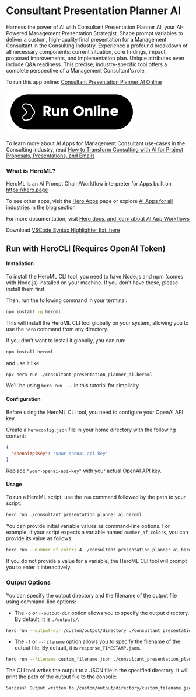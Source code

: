 # Consultant Presentation Planner AI

Harness the power of AI with Consultant Presentation Planner AI, your AI-Powered Management Presentation Strategist. Shape prompt variables to deliver a custom, high-quality final presentation for a Management Consultant in the Consulting Industry. Experience a profound breakdown of all necessary components: current situation, core findings, impact, proposed improvements, and implementation plan. Unique attributes even include Q&A readiness. This precise, industry-specific tool offers a complete perspective of a Management Consultant's role.

To run this app online: [Consultant Presentation Planner AI Online](https://hero.page/app/consultant-presentation-planner-ai-ai-powered-management-presentation-strategist/m6RXltTwZ6wnM0s1iqS1)

[![Run Consultant Presentation Planner AI Online](/assets/run.svg)](https://hero.page/app/consultant-presentation-planner-ai-ai-powered-management-presentation-strategist/m6RXltTwZ6wnM0s1iqS1)

To learn more about AI Apps for Management Consultant use-cases in the Consulting industry, read [How to Transform Consulting with AI for Project Proposals, Presentations, and Emails](https://hero.page/blog/ai/consulting/how-to-transform-consulting-with-ai-for-project-proposals-presentations-and-emails/170810)

### What is HeroML?
HeroML is an AI Prompt Chain/Workflow interpreter for Apps built on https://hero.page 

To see other apps, visit the [Hero Apps](https://hero.page/apps) page or explore [AI Apps for all industries](https://hero.page/blog) in the blog section

For more documentation, visit [Hero docs, and learn about AI App Workflows](https://hero.page/tutorials/introduction-to-heroml)

Download [VSCode Syntax Highlighter Ext. here](https://marketplace.visualstudio.com/items?itemName=hero-page.heroml)

## Run with HeroCLI (Requires OpenAI Token)

#### Installation

To install the HeroML CLI tool, you need to have Node.js and npm (comes with Node.js) installed on your machine. If you don't have these, please install them first. 

Then, run the following command in your terminal:

```bash
npm install -g heroml
```

This will install the HeroML CLI tool globally on your system, allowing you to use the `hero` command from any directory.

If you don't want to install it globally, you can run:

```bash
npm install heroml
```

and use it like:

```bash
npx hero run ./consultant_presentation_planner_ai.heroml
```

We'll be using `hero run ...` in this tutorial for simplicity.

#### Configuration

Before using the HeroML CLI tool, you need to configure your OpenAI API key. 

Create a `heroconfig.json` file in your home directory with the following content:

```json
{
  "openaiApiKey": "your-openai-api-key"
}
```

Replace `"your-openai-api-key"` with your actual OpenAI API key.

#### Usage

To run a HeroML script, use the `run` command followed by the path to your script:

```bash
hero run ./consultant_presentation_planner_ai.heroml
```

You can provide initial variable values as command-line options. For example, if your script expects a variable named `number_of_colors`, you can provide its value as follows:

```bash
hero run --number_of_colors 4 ./consultant_presentation_planner_ai.heroml
```

If you do not provide a value for a variable, the HeroML CLI tool will prompt you to enter it interactively.

### Output Options

You can specify the output directory and the filename of the output file using command-line options:

- The `-o` or `--output-dir` option allows you to specify the output directory. By default, it is `./outputs/`.

```bash
hero run --output-dir /custom/output/directory ./consultant_presentation_planner_ai.heroml
```

- The `-f` or `--filename` option allows you to specify the filename of the output file. By default, it is `response_TIMESTAMP.json`.

```bash
hero run --filename custom_filename.json ./consultant_presentation_planner_ai.heroml
```

The CLI tool writes the output to a JSON file in the specified directory. It will print the path of the output file to the console:

```bash
Success! Output written to /custom/output/directory/custom_filename.json
```

